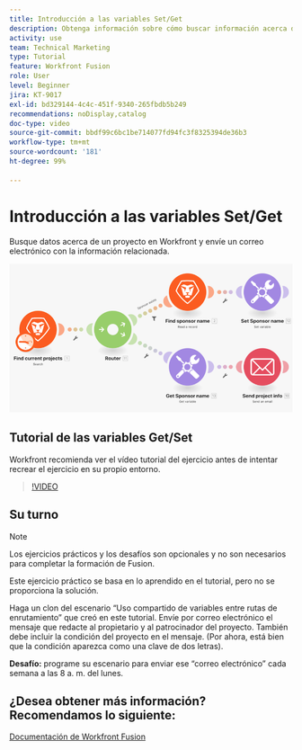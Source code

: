 ```yaml
---
title: Introducción a las variables Set/Get
description: Obtenga información sobre cómo buscar información acerca de un proyecto en Workfront y enviar un correo electrónico con información relacionada en  [!DNL Adobe Workfront Fusion].
activity: use
team: Technical Marketing
type: Tutorial
feature: Workfront Fusion
role: User
level: Beginner
jira: KT-9017
exl-id: bd329144-4c4c-451f-9340-265fbdb5b249
recommendations: noDisplay,catalog
doc-type: video
source-git-commit: bbdf99c6bc1be714077fd94fc3f8325394de36b3
workflow-type: tm+mt
source-wordcount: '181'
ht-degree: 99%

---
```


# Introducción a las variables Set/Get

Busque datos acerca de un proyecto en Workfront y envíe un correo electrónico con la información relacionada.

![Una imagen del escenario de Fusion](assets/universal-connectors-and-routing-8.png)

## Tutorial de las variables Get/Set

Workfront recomienda ver el vídeo tutorial del ejercicio antes de intentar recrear el ejercicio en su propio entorno.

>[!VIDEO](https://video.tv.adobe.com/v/335276/?quality=12&learn=on&enablevpops=1)


## Su turno

>[!NOTE]
>
>Los ejercicios prácticos y los desafíos son opcionales y no son necesarios para completar la formación de Fusion.

Este ejercicio práctico se basa en lo aprendido en el tutorial, pero no se proporciona la solución.

Haga un clon del escenario “Uso compartido de variables entre rutas de enrutamiento” que creó en este tutorial. Envíe por correo electrónico el mensaje que redacte al propietario y al patrocinador del proyecto. También debe incluir la condición del proyecto en el mensaje. (Por ahora, está bien que la condición aparezca como una clave de dos letras).

**Desafío:** programe su escenario para enviar ese “correo electrónico” cada semana a las 8 a. m. del lunes.

## ¿Desea obtener más información? Recomendamos lo siguiente:

[Documentación de Workfront Fusion](https://experienceleague.adobe.com/en/docs/workfront-fusion/using/get-started-with-fusion/understand-workfront-fusion/workfront-fusion-overview)
